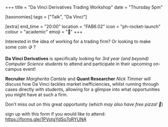 +++
title = "Da Vinci Derivatives Trading Workshop"
date = "Thursday 5pm"

[taxonomies]
tags = ["Talk", "Da Vinci"]

[extra]
end_time = "20:00"
location = "FAB6.02"
icon = "ph-rocket-launch"
colour = "academic"
emoji = "📣"
+++

Interested in the idea of working for a trading firm? Or looking to make some coin 🪙 ?

**Da Vinci Derivatives** is specifically looking for *3rd year (and beyond) Computer Science students* to attend and participate in their upcoming on-campus event!

**Recruiter** *Margherita Cantele* and **Quant Researcher** *Nick Timmer* will discuss how Da Vinci tackles market inefficiencies, whilst running through cases directly with students, allowing for a glimpse into what opportunities you might have at such a firm.

Don't miss out on this great opportunity (*which may also have free pizza! 🍕*)

sign up with this form if you would like to attend: https://forms.gle/1PVotgYdSo7oRYUNA 